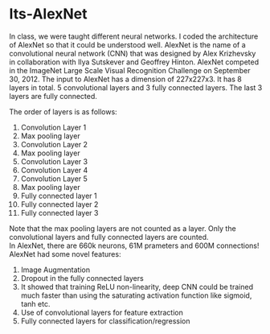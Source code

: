 # Its-AlexNet
In class, we were taught different neural networks. I coded the architecture of AlexNet so that it could be understood well. 
AlexNet is the name of a convolutional neural network (CNN) that was designed by Alex Krizhevsky in collaboration with Ilya Sutskever and Geoffrey Hinton. AlexNet competed in the ImageNet Large Scale Visual Recognition Challenge on September 30, 2012.
The input to AlexNet has a dimension of 227x227x3. It has 8 layers in total. 5 convolutional layers and 3 fully connected layers. The last 3 layers are fully connected.

The order of layers is as follows:
1. Convolution Layer 1
2. Max pooling layer
3. Convolution Layer 2
4. Max pooling layer
5. Convolution Layer 3
6. Convolution Layer 4
7. Convolution Layer 5
8. Max pooling layer
9. Fully connected layer 1
10. Fully connected layer 2
11. Fully connected layer 3

Note that the max pooling layers are not counted as a layer. Only the convolutional layers and fully connected layers are counted.  
In AlexNet, there are 660k neurons, 61M prameters and 600M connections! 
AlexNet had some novel features:
1. Image Augmentation
2. Dropout in the fully connected layers
3. It showed that training ReLU non-linearity, deep CNN could be trained much faster than using the saturating activation function like sigmoid, tanh etc.
4. Use of convolutional layers for feature extraction
5. Fully connected layers for classification/regression
